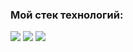### Мой стек технологий:

<img src="https://img.shields.io/badge/HTML-D8BFD8?style=for-the-badge&logo=html5&logoColor=black"/> <img src="https://img.shields.io/badge/css3-EE82EE?style=for-the-badge&logo=html5&logoColor=black"/> <img src="https://img.shields.io/badge/react-EE82EE?style=for-the-badge&logo=html5&logoColor=black"/> 

